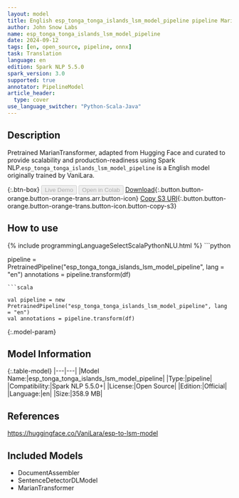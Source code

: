 ```yaml
---
layout: model
title: English esp_tonga_tonga_islands_lsm_model_pipeline pipeline MarianTransformer from VaniLara
author: John Snow Labs
name: esp_tonga_tonga_islands_lsm_model_pipeline
date: 2024-09-12
tags: [en, open_source, pipeline, onnx]
task: Translation
language: en
edition: Spark NLP 5.5.0
spark_version: 3.0
supported: true
annotator: PipelineModel
article_header:
  type: cover
use_language_switcher: "Python-Scala-Java"
---
```


## Description

Pretrained MarianTransformer, adapted from Hugging Face and curated to provide scalability and production-readiness using Spark NLP.`esp_tonga_tonga_islands_lsm_model_pipeline` is a English model originally trained by VaniLara.

{:.btn-box}
<button class="button button-orange" disabled>Live Demo</button>
<button class="button button-orange" disabled>Open in Colab</button>
[Download](https://s3.amazonaws.com/auxdata.johnsnowlabs.com/public/models/esp_tonga_tonga_islands_lsm_model_pipeline_en_5.5.0_3.0_1726111313803.zip){:.button.button-orange.button-orange-trans.arr.button-icon}
[Copy S3 URI](s3://auxdata.johnsnowlabs.com/public/models/esp_tonga_tonga_islands_lsm_model_pipeline_en_5.5.0_3.0_1726111313803.zip){:.button.button-orange.button-orange-trans.button-icon.button-copy-s3}

## How to use



<div class="tabs-box" markdown="1">
{% include programmingLanguageSelectScalaPythonNLU.html %}
```python

pipeline = PretrainedPipeline("esp_tonga_tonga_islands_lsm_model_pipeline", lang = "en")
annotations =  pipeline.transform(df)   

```
```scala

val pipeline = new PretrainedPipeline("esp_tonga_tonga_islands_lsm_model_pipeline", lang = "en")
val annotations = pipeline.transform(df)

```
</div>

{:.model-param}
## Model Information

{:.table-model}
|---|---|
|Model Name:|esp_tonga_tonga_islands_lsm_model_pipeline|
|Type:|pipeline|
|Compatibility:|Spark NLP 5.5.0+|
|License:|Open Source|
|Edition:|Official|
|Language:|en|
|Size:|358.9 MB|

## References

https://huggingface.co/VaniLara/esp-to-lsm-model

## Included Models

- DocumentAssembler
- SentenceDetectorDLModel
- MarianTransformer
